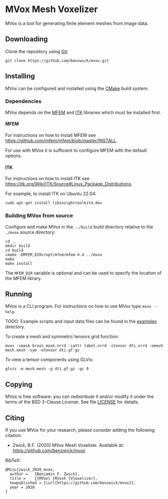 # MVox Mesh Voxelizer

MVox is a tool for generating finite element meshes from image data.

## Downloading

Clone the repository using [Git](https://git-scm.com):

    git clone https://github.com/benzwick/mvox.git

## Installing

MVox can be configured and installed using the
[CMake](https://cmake.org)
build system.

### Dependencies

MVox depends on the
[MFEM](https://mfem.org)
and
[ITK](https://itk.org)
libraries which must be installed first.

#### MFEM

For instructions on how to install MFEM see
https://github.com/mfem/mfem/blob/master/INSTALL.

For use with MVox it is sufficient to configure MFEM
with the default options.

#### ITK

For instructions on how to install ITK see
https://itk.org/Wiki/ITK/Source#Linux_Package_Distributions.

For example, to install ITK on Ubuntu 22.04:

    sudo apt-get install libinsighttoolkit4-dev

### Building MVox from source

Configure and make MVox in the
`../build` build directory relative to the
`./mvox` source directory:

    cd ..
    mkdir build
    cd build
    cmake -DMFEM_DIR=/opt/mfem/mfem-4.4 ../mvox
    make
    make install

The `MFEM_DIR` variable is optional
and can be used to specify the location
of the MFEM library.

## Running

MVox is a CLI program.
For instructions on how to use MVox type `mvox --help`.

TODO: Example scripts and input data files can be found
in the [examples](examples) directory.

To create a mesh and symmetric tensors grid function:

    mvox -imask brain_mask.nrrd -iattr label.nrrd -itensor dti.nrrd -omesh mesh.mesh -sym -otensor dti.gf.gz

To view a tensor components using GLVis:

    glvis -m mesh.mesh -g dti.gf.gz -gc 0

## Copying

MVox is free software: you can redistribute it and/or modify it
under the terms of the BSD 3-Clause License.
See file [LICENSE](LICENSE) for details.

## Citing

If you use MVox for your research,
please consider adding the following citation:

- Zwick, B.F. (2020)
  MVox Mesh Voxelizer.
  Available at: https://github.com/benzwick/mvox

BibTeX:

    @Misc{zwick_2020_mvox,
      author =   {Benjamin F. Zwick},
      title =    {{MVox} {M}esh {V}oxelizer},
      howpublished = {\url{https://github.com/benzwick/mvox}},
      year = 2020
    }
